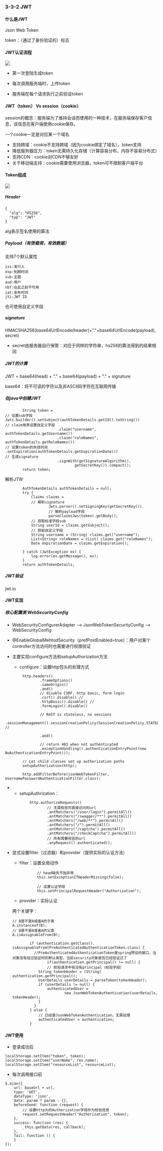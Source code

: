 ### 3-3-2 JWT

#### 什么是JWT

Json Web Token

token：（通过了身份验证的）标志

#### JWT认证流程

![](.\img\3-3-2.png)

- 第一次登陆生成token

- 每次调用服务端时，上传token

- 服务端在每个请求执行之前验证token

#### JWT（token） Vs session（cookie）

session的概念：服务端为了维持会话而使用的一种技术，在服务端保存客户信息，该信息在客户端使用cookie保存。

一个cookie一定是对应某一个域名

- 支持跨域：cookie不支持跨域（因为cookie绑定了域名），token支持
- 降低服务器压力：token无需持久化存储（计算容易分布，内存不容易分布式）
- 支持CDN：cookie对CDN不够友好
- 关于移动端支持：cookie需要使用浏览器，token可不限制客户端平台

#### Token组成

![](.\img\3-3-1.png)

##### Header

```
{
  "alg": "HS256",  
  "typ": "JWT"
}
```

alg表示签名使用的算法

##### Payload（有效载荷，有效数据）

支持7个默认属性

```
iss:发行人
exp:到期时间
sub:主题
aud:用户
nbf:在此之前不可用
iat:发布时间
jti:JWT ID
```

也可使用自定义字段

##### signature

HMACSHA256(base64UrlEncode(header)+"."+base64UrlEncode(payload),secret)

- secret由服务器自行保管：对应于同样的字符串，hs256的算法得到的结果相同

##### JWT的计算

JWT = base64(head) + "." + base64(payload) + "." + signature

base64：将不可读的字符以及非ASCII码字符在互联网传输

##### 在java中创建JWT

```
        String token =
// 设置sub字段                Jwts.builder().setSubject(authTokenDetails.getId().toString())
// claim用来设置自定义字段
                        .claim("username", authTokenDetails.getUsername())
                        .claim("roleNames", authTokenDetails.getRoleNames())
// 设置token的失效时间                        .setExpiration(authTokenDetails.getExpirationDate())
// 生成signature
                        .signWith(getSignatureAlgorithm(),
                                getSecretKey()).compact();
        return token;
```

解析JTW

```
        AuthTokenDetails authTokenDetails = null;
        try {
            Claims claims =
            // 解析signature
                    Jwts.parser().setSigningKey(getSecretKey()).
                    // 解析payload字段
                    parseClaimsJws(token).getBody();
            // 获取标准字段sub
            String userId = claims.getSubject();
            // 获取自定义字段
            String username = (String) claims.get("username");
            List<String> roleNames = (List) claims.get("roleNames");
            Date expirationDate = claims.getExpiration();

        } catch (JwtException ex) {
            log.error(ex.getMessage(), ex);
        }
        return authTokenDetails;
```

##### JWT验证

jwt.io

#### JWT实现

##### 核心配置类 WebSecurityConfig

- WebSecurityConfigurerAdapter --> JsonWebTokenSecurityConfig --> WebSecurityConfig

- @EnableGlobalMehtodSecurity（prefPostEnabled=true）：用户对某个controller方法访问时也需要进行权限验证

- 主要实现configure方法和setupAuthorization方法
  - configure：设置http包头的处理方式


```
        http.headers()
                .frameOptions()
                .sameOrigin()
                .and()
                // disable CSRF, http basic, form login
                .csrf().disable() //
                .httpBasic().disable() //
                .formLogin().disable()

                // ReST is stateless, no sessions
                .sessionManagement().sessionCreationPolicy(SessionCreationPolicy.STATELESS) //

                .and()

                // return 403 when not authenticated
                .exceptionHandling().authenticationEntryPoint(new NoAuthenticationEntryPoint());

        // Let child classes set up authorization paths
        setupAuthorization(http);

        http.addFilterBefore(jsonWebTokenFilter, UsernamePasswordAuthenticationFilter.class);
```

- - setupAuthrization：

  ```
          http.authorizeRequests()
                  // 无需校验可直接访问的url
                  .antMatchers("/user/login").permitAll()
                  .antMatchers("/swagger/**").permitAll()
                  .antMatchers("/web/**").permitAll()
                  .antMatchers("/").permitAll()
                  .antMatchers("/captcha").permitAll()
                  .antMatchers("/checkCaptcha").permitAll()
                  // 所有需要校验的url
                  .anyRequest().authenticated();
  ```

  

- 显式设置filter（过滤器）和provider（提供实际的认证方法）

  - filter：设置全局动作

    ```
            // head缺失不抛异常
            this.setExceptionIfHeaderMissing(false);
    
            // 设置认证字段
            this.setPrincipalRequestHeader("Authorization");
    ```

  - provider：实际认证

  两个关键字：

  ```
  // B是不是A或者A的子类
  A.instanceof(B);
  // B是不是A或者A的父类
  A.isAssignableFrom(B);
  ```

  ```
          if (authentication.getClass().                isAssignableFrom(PreAuthenticatedAuthenticationToken.class) {
          	//PreAuthenticatedAuthenticationToken是spring预设的接口，当对象没有经过验证时的默认类型，当前security对象是否已经验证过了
                  if(authentication.getPrincipal() != null) {
                  // 校验请求中有没有principal（校验字段）
              String tokenHeader = (String) authentication.getPrincipal();
              UserDetails userDetails = parseToken(tokenHeader);
              if (userDetails != null) {
                  authenticatedUser =
                          new JsonWebTokenAuthentication(userDetails, tokenHeader);
              }
            }
          } else {
              // 已经是JsonWebTokenAuthentication，无需处理
              authenticatedUser = authentication;
          }
  ```

  

#### JWT使用

- 登录成功后

```
localStorage.setItem("token", token);
localStorage.setItem("userName", res.name);
localStorage.setItem("resourceList", resourceList);
```

- 每次调用接口前

```
$.ajax({
	url: baseUrl + url,
	type: 'GET',
	dataType: 'json',
	data: param ? param : {},
	beforeSend: function (request) {
		// 设置http头的Authorization字段作为校验信息
		request.setRequestHeader("Authorization", token);
	},
	success: function (res) {
		_this.getData(res, callback);
	},
	fail: function () {
	}
});
```

